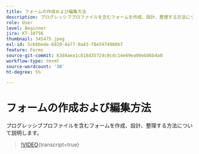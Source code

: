```yaml
---
title: フォームの作成および編集方法
description: プログレッシブプロファイルを含むフォームを作成、設計、整理する方法について説明します。
role: User
level: Beginner
jira: KT-10756
thumbnail: 345475.jpeg
exl-id: 5c68bede-6920-4a77-9a43-f8e5974988b7
feature: Forms
source-git-commit: 63d4aea1c818d35724c0cdc14e69ea00eb06b4a0
workflow-type: tm+mt
source-wordcount: '38'
ht-degree: 5%

---
```


# フォームの作成および編集方法

プログレッシブプロファイルを含むフォームを作成、設計、整理する方法について説明します。

>[!VIDEO](https://video.tv.adobe.com/v/3409794/?quality=12&learn=on&captions=jpn){transcript=true}
